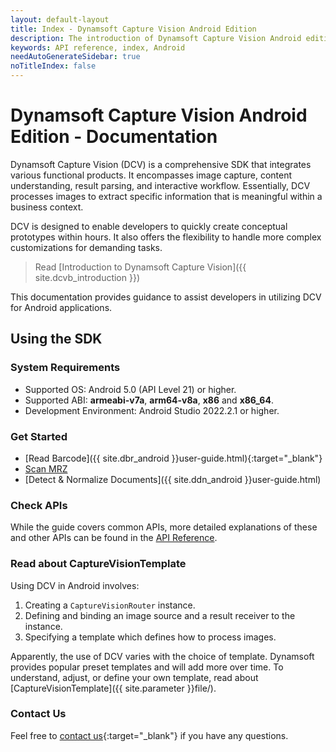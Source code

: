 ```yaml
---
layout: default-layout
title: Index - Dynamsoft Capture Vision Android Edition
description: The introduction of Dynamsoft Capture Vision Android edition.
keywords: API reference, index, Android
needAutoGenerateSidebar: true
noTitleIndex: false
---
```


# Dynamsoft Capture Vision Android Edition - Documentation

Dynamsoft Capture Vision (DCV) is a comprehensive SDK that integrates various functional products. It encompasses image capture, content understanding, result parsing, and interactive workflow. Essentially, DCV processes images to extract specific information that is meaningful within a business context.

DCV is designed to enable developers to quickly create conceptual prototypes within hours. It also offers the flexibility to handle more complex customizations for demanding tasks.

> Read [Introduction to Dynamsoft Capture Vision]({{ site.dcvb_introduction }})

This documentation provides guidance to assist developers in utilizing DCV for Android applications.

## Using the SDK

### System Requirements

- Supported OS: Android 5.0 (API Level 21) or higher.
- Supported ABI: **armeabi-v7a**, **arm64-v8a**, **x86** and **x86_64**.
- Development Environment: Android Studio 2022.2.1 or higher.

### Get Started

- [Read Barcode]({{ site.dbr_android }}user-guide.html){:target="_blank"}
- [Scan MRZ](user-guide/mrz.md)
- [Detect & Normalize Documents]({{ site.ddn_android }}user-guide.html)

### Check APIs

While the guide covers common APIs, more detailed explanations of these and other APIs can be found in the [API Reference](./api-reference/index.md).

### Read about CaptureVisionTemplate

Using DCV in Android involves:

1. Creating a `CaptureVisionRouter` instance.
2. Defining and binding an image source and a result receiver to the instance.
3. Specifying a template which defines how to process images.

Apparently, the use of DCV varies with the choice of template. Dynamsoft provides popular preset templates and will add more over time. To understand, adjust, or define your own template, read about [CaptureVisionTemplate]({{ site.parameter }}file/).

### Contact Us

Feel free to [contact us](https://www.dynamsoft.com/company/customer-service/#contact){:target="_blank"} if you have any questions.
